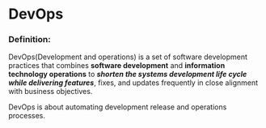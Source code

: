 DevOps
===

### Definition:

DevOps(Development and operations) is a set of software development practices that combines **software development** and **information technology operations** to ***shorten the systems development life cycle while delivering features***, fixes, and updates frequently in close alignment with business objectives. 

DevOps is about automating development release and operations processes.